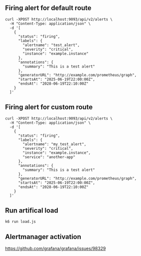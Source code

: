 ## Firing alert for default route

```shell
curl -XPOST http://localhost:9093/api/v2/alerts \
  -H "Content-Type: application/json" \
  -d '[
    {
      "status": "firing",
      "labels": {
        "alertname": "test_alert",
        "severity": "critical",
        "instance": "example.instance"
      },
      "annotations": {
        "summary": "This is a test alert"
      },
      "generatorURL": "http://example.com/prometheus/graph",
      "startsAt": "2025-06-19T22:00:00Z",
      "endsAt": "2028-06-19T22:10:00Z"
    }
  ]'
```

## Firing alert for custom route

```shell
curl -XPOST http://localhost:9093/api/v2/alerts \
  -H "Content-Type: application/json" \
  -d '[
    {
      "status": "firing",
      "labels": {
        "alertname": "my_test_alert",
        "severity": "critical",
        "instance": "example.instance",
        "service": "another-app"
      },
      "annotations": {
        "summary": "This is a test alert"
      },
      "generatorURL": "http://example.com/prometheus/graph",
      "startsAt": "2025-06-19T22:00:00Z",
      "endsAt": "2028-06-19T22:10:00Z"
    }
  ]'
```

## Run artifical load

```shell
k6 run load.js
```

## Alertmanager activation

https://github.com/grafana/grafana/issues/98329